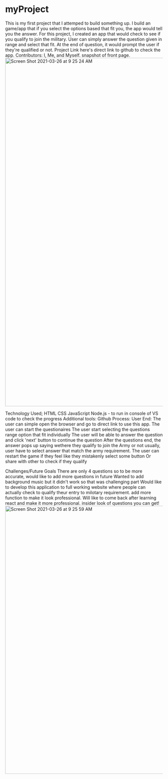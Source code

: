 # myProject
This is my first project that I attemped to build something up. I build an game/app that if you select the options based that fit you, the app would tell you the answer. For this project, I created an app that would check to see if you qualify to join the military. User can simply answer the question given in range and select that fit. At the end of question, it would prompt the user if they're qualified or not. Project Link here's direct link to github to check the app. Contributors: I, Me, and Myself.
snapshot of front page.
<img width="1110" alt="Screen Shot 2021-03-26 at 9 25 24 AM" src="https://user-images.githubusercontent.com/79564250/112638044-33d53400-8e15-11eb-853a-076a1e36379c.png">


Technology Used; HTML CSS JavaScript Node.js - to run in console of VS code to check the progress Additional tools: Github Process: User End: The user can simple open the browser and go to direct link to use this app. The user can start the questionaires The user start selecting the questions range option that fit individually The user will be able to answer the question and click 'next' button to continue the question After the questions end, the answer pops up saying wethere they qualify to join the Army or not usually, user have to select answer that match the army requirement. The user can restart the game if they feel like they mistakenly select some button Or share with other to check if they qualify

Challenges/Future Goals There are only 4 questions so to be more accurate, would like to add more questions in future Wanted to add background music but it didn't work so that was challenging part Would like to develop this application to full working website where people can actually check to qualify theur entry to milotary requirement. add more function to make it look professional. Will like to come back after learning react and make it more professional.
insider look of questions you can get!
<img width="854" alt="Screen Shot 2021-03-26 at 9 25 59 AM" src="https://user-images.githubusercontent.com/79564250/112638142-4bacb800-8e15-11eb-8353-00d9755f9309.png">
